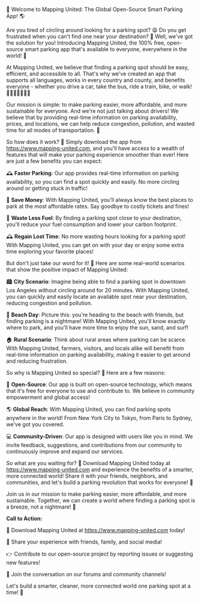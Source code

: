 🚀 Welcome to Mapping United: The Global Open-Source Smart Parking App! 🌎

Are you tired of circling around looking for a parking spot? 😩 Do you get frustrated when you can't find one near your destination? 🤯 Well, we've got the solution for you! Introducing Mapping United, the 100% free, open-source smart parking app that's available to everyone, everywhere in the world! 🌟

At Mapping United, we believe that finding a parking spot should be easy, efficient, and accessible to all. That's why we've created an app that supports all languages, works in every country and county, and benefits everyone - whether you drive a car, take the bus, ride a train, bike, or walk! 🚗🚌🚂🚴‍♀️🏃‍♂️

Our mission is simple: to make parking easier, more affordable, and more sustainable for everyone. And we're not just talking about drivers! We believe that by providing real-time information on parking availability, prices, and locations, we can help reduce congestion, pollution, and wasted time for all modes of transportation. 🌟

So how does it work? 🤔 Simply download the app from https://www.mapping-united.com, and you'll have access to a wealth of features that will make your parking experience smoother than ever! Here are just a few benefits you can expect:

🕰️ **Faster Parking**: Our app provides real-time information on parking availability, so you can find a spot quickly and easily. No more circling around or getting stuck in traffic!

💸 **Save Money**: With Mapping United, you'll always know the best places to park at the most affordable rates. Say goodbye to costly tickets and fines!

🌳 **Waste Less Fuel**: By finding a parking spot close to your destination, you'll reduce your fuel consumption and lower your carbon footprint.

🕰️ **Regain Lost Time**: No more wasting hours looking for a parking spot! With Mapping United, you can get on with your day or enjoy some extra time exploring your favorite places!

But don't just take our word for it! 🤔 Here are some real-world scenarios that show the positive impact of Mapping United:

🏙️ **City Scenario**: Imagine being able to find a parking spot in downtown Los Angeles without circling around for 20 minutes. With Mapping United, you can quickly and easily locate an available spot near your destination, reducing congestion and pollution.

🌴 **Beach Day**: Picture this: you're heading to the beach with friends, but finding parking is a nightmare! With Mapping United, you'll know exactly where to park, and you'll have more time to enjoy the sun, sand, and surf!

🏠 **Rural Scenario**: Think about rural areas where parking can be scarce. With Mapping United, farmers, visitors, and locals alike will benefit from real-time information on parking availability, making it easier to get around and reducing frustration.

So why is Mapping United so special? 🤔 Here are a few reasons:

💯 **Open-Source**: Our app is built on open-source technology, which means that it's free for everyone to use and contribute to. We believe in community empowerment and global access!

🌎 **Global Reach**: With Mapping United, you can find parking spots anywhere in the world! From New York City to Tokyo, from Paris to Sydney, we've got you covered.

💻 **Community-Driven**: Our app is designed with users like you in mind. We invite feedback, suggestions, and contributions from our community to continuously improve and expand our services.

So what are you waiting for? 🤔 Download Mapping United today at https://www.mapping-united.com and experience the benefits of a smarter, more connected world! Share it with your friends, neighbors, and communities, and let's build a parking revolution that works for everyone! 💪

Join us in our mission to make parking easier, more affordable, and more sustainable. Together, we can create a world where finding a parking spot is a breeze, not a nightmare! 🌟

**Call to Action:**

📲 Download Mapping United at https://www.mapping-united.com today!

💬 Share your experience with friends, family, and social media!

👉 Contribute to our open-source project by reporting issues or suggesting new features!

💪 Join the conversation on our forums and community channels!

Let's build a smarter, cleaner, more connected world one parking spot at a time! 🌟
